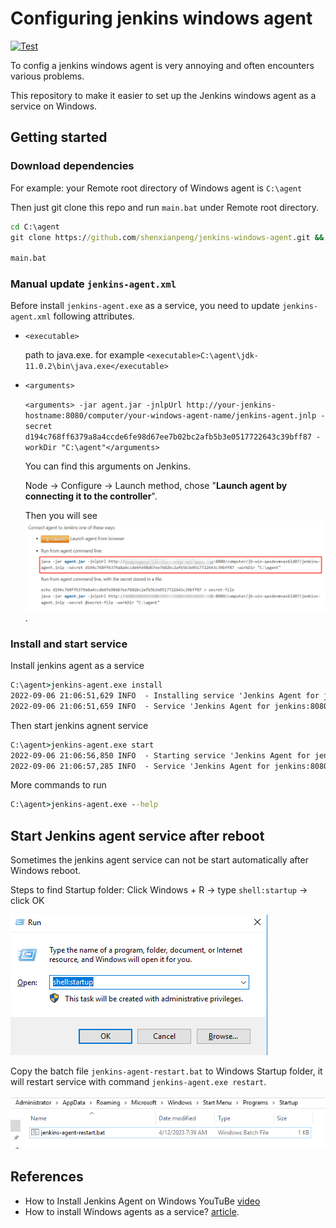 # Configuring jenkins windows agent

[![Test](https://github.com/shenxianpeng/jenkins-windows-agent/actions/workflows/test.yml/badge.svg)](https://github.com/shenxianpeng/jenkins-windows-agent/actions/workflows/test.yml)

To config a jenkins windows agent is very annoying and often encounters various problems.

This repository to make it easier to set up the Jenkins windows agent as a service on Windows.

## Getting started

### Download dependencies

For example: your Remote root directory of Windows agent is `C:\agent`

Then just git clone this repo and run `main.bat` under Remote root directory.

```bat
cd C:\agent
git clone https://github.com/shenxianpeng/jenkins-windows-agent.git && cd jenkins-windows-agent

main.bat
```

### Manual update `jenkins-agent.xml`

Before install `jenkins-agent.exe` as a service, you need to update `jenkins-agent.xml` following attributes.

* `<executable>`

    path to java.exe. for example `<executable>C:\agent\jdk-11.0.2\bin\java.exe</executable>`

* `<arguments>`

    `<arguments> -jar agent.jar -jnlpUrl http://your-jenkins-hostname:8080/computer/your-windows-agent-name/jenkins-agent.jnlp -secret d194c768ff6379a8a4ccde6fe98d67ee7b02bc2afb5b3e0517722643c39bff87 -workDir "C:\agent"</arguments>`

    You can find this arguments on Jenkins.

    Node -> Configure -> Launch method, chose "**Launch agent by connecting it to the controller**".

    Then you will see ![arguments](images/arguments.png).

### Install and start service

Install jenkins agent as a service

```bat
C:\agent>jenkins-agent.exe install
2022-09-06 21:06:51,629 INFO  - Installing service 'Jenkins Agent for jenkins:8080 (jenkins8080agent)'...
2022-09-06 21:06:51,659 INFO  - Service 'Jenkins Agent for jenkins:8080 (jenkins8080agent)' was installed successfully.
```

Then start jenkins agnent service

```bat
C:\agent>jenkins-agent.exe start
2022-09-06 21:06:56,850 INFO  - Starting service 'Jenkins Agent for jenkins:8080 (jenkins8080agent)'...
2022-09-06 21:06:57,285 INFO  - Service 'Jenkins Agent for jenkins:8080 (jenkins8080agent)' started successfully.
```

More commands to run

```bat
C:\agent>jenkins-agent.exe --help
```

## Start Jenkins agent service after reboot

Sometimes the jenkins agent service can not be start automatically after Windows reboot.

Steps to find Startup folder: Click Windows + R -> type `shell:startup` -> click OK

![startup](images/startup.png)

Copy the batch file `jenkins-agent-restart.bat` to Windows Startup folder, it will restart service with command `jenkins-agent.exe restart`.

![startup](images/startup-folder.png)

## References

* How to Install Jenkins Agent on Windows YouTuBe [video](https://youtu.be/N8AQTlHoBKc)
* How to install Windows agents as a service? [article](https://support.cloudbees.com/hc/en-us/articles/217423827-How-to-install-Windows-agents-as-a-service-).
